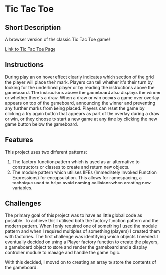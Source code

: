 # Tic Tac Toe

## Short Description

A browser version of the classic Tic Tac Toe game!

[Link to Tic Tac Toe Page](https://apwaite.github.io/tic-tac-toe/)

## Instructions

During play an on hover effect clearly indicates which section of the grid the player will place their mark. Players can tell whether it's their turn by looking for the underlined player or by reading the instructions above the gameboard. The instructions above the gameboard also displays the winner or whether there's a draw. When a draw or win occurs a game over overlay appears on top of the gameboard, announcing the winner and preventing any further marks from being placed. Players can reset the game by clicking a try again button that appears as part of the overlay during a draw or win, or they choose to start a new game at any time by clicking the new game button below the gameboard.

## Features

This project uses two different patterns:

1. The factory function pattern which is used as an alternative to constructors or classes to create and return new objects.
2. The module pattern which utilises IIFEs (Immediately Invoked Function Expressions) for encapsulation. This allows for namespacing, a technique used to helps avoid naming collisions when creating new variables.

## Challenges

The primary goal of this project was to have as little global code as possible. To achieve this I utilised both the factory function pattern and the modern pattern. When I only required one of something I used the module pattern and when I required multiples of something (players) I created them with factories. The first challenge was identifying which objects I needed. I eventually decided on using a Player factory function to create the players, a gameboard object to store and render the gameboard and a display controller module to manage and handle the game logic.

With this decided, I moved on to creating an array to store the contents of the gameboard.
